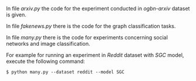 In file *arxiv.py* the code for the experiment conducted in *ogbn-arxiv* dataset is given.

In file *fakenews.py* there is the code for the graph classification tasks.

In file *many.py* there is the code for experiments concerning social networks and image classification.

For example for running an experiment in *Reddit* dataset with *SGC* model, execute the following command:
```
$ python many.py --dataset reddit --model SGC
```
